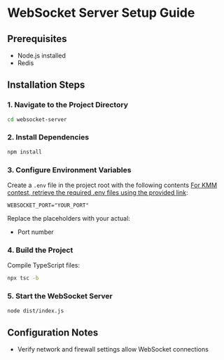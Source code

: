 # WebSocket Server Setup Guide

## Prerequisites
- Node.js installed
- Redis

## Installation Steps

### 1. Navigate to the Project Directory
```bash
cd websocket-server
```

### 2. Install Dependencies
```bash
npm install
```

### 3. Configure Environment Variables
Create a `.env` file in the project root with the following contents [For KMM contest, retrieve the required .env files using the provided link](https://docs.google.com/document/d/17Ltng8svqPFX-tUWAH1Fs6Ku_1V7z9pigDZIkqNTmqg/edit?usp=sharing):
```
WEBSOCKET_PORT="YOUR_PORT"
```

Replace the placeholders with your actual:
- Port number

### 4. Build the Project
Compile TypeScript files:
```bash
npx tsc -b
```

### 5. Start the WebSocket Server
```bash
node dist/index.js
```

## Configuration Notes
- Verify network and firewall settings allow WebSocket connections